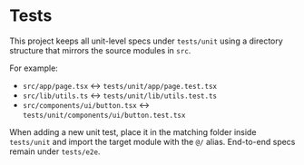 # Tests

This project keeps all unit-level specs under `tests/unit` using a directory structure that mirrors the source modules in `src`.

For example:

- `src/app/page.tsx` ↔ `tests/unit/app/page.test.tsx`
- `src/lib/utils.ts` ↔ `tests/unit/lib/utils.test.ts`
- `src/components/ui/button.tsx` ↔ `tests/unit/components/ui/button.test.tsx`

When adding a new unit test, place it in the matching folder inside `tests/unit` and import the target module with the `@/` alias. End-to-end specs remain under `tests/e2e`.
